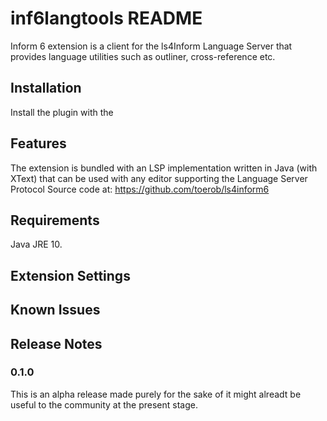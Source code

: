 # inf6langtools README

Inform 6 extension is a client for the ls4Inform Language Server that provides language utilities such as outliner, cross-reference etc.

## Installation

Install the plugin with the 

## Features

The extension is bundled with an LSP implementation written in Java (with XText) that can be used with any editor supporting the Language Server Protocol 
Source code at: https://github.com/toerob/ls4inform6

## Requirements

Java JRE 10. 

## Extension Settings

## Known Issues

## Release Notes


### 0.1.0
This is an alpha release made purely for the sake of it might alreadt be useful to the community at the present stage. 
